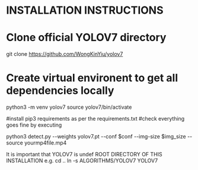 INSTALLATION INSTRUCTIONS
======================================
# Clone official YOLOV7 directory
git clone https://github.com/WongKinYiu/yolov7

# Create virtual environent to get all dependencies locally
python3 -m venv yolov7
source yolov7/bin/activate

#install pip3 requirements as per the requirements.txt
#check everything goes fine by executing

python3 detect.py --weights yolov7.pt --conf $conf --img-size $img_size --source yourmp4file.mp4

It is important that YOLOV7 is undef ROOT DIRECTORY OF THIS INSTALLATION
e.g.
cd ..
ln -s ALGORITHMS/YOLOV7 YOLOV7




